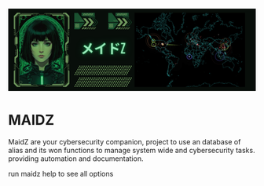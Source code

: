 ![alt](./assets/maidz.png)

# MAIDZ

MaidZ are your cybersecurity companion, project to use an database of alias and
its won functions to manage system wide and cybersecurity tasks. providing
automation and documentation.

run maidz help to see all options
